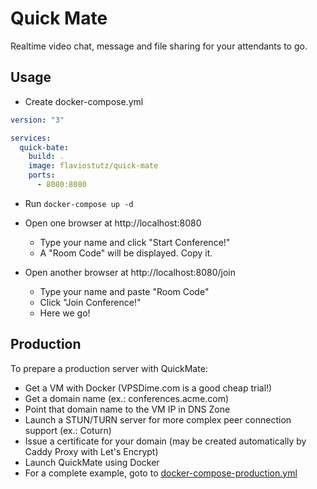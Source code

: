 # Quick Mate

Realtime video chat, message and file sharing for your attendants to go.

## Usage

* Create docker-compose.yml

```yml
version: "3"

services:
  quick-bate:
    build: .
    image: flaviostutz/quick-mate
    ports:
      - 8080:8080
```

* Run ```docker-compose up -d```

* Open one browser at http://localhost:8080
  * Type your name and click "Start Conference!"
  * A "Room Code" will be displayed. Copy it.

* Open another browser at http://localhost:8080/join
  * Type your name and paste "Room Code"
  * Click "Join Conference!"
  * Here we go!

## Production

To prepare a production server with QuickMate:

* Get a VM with Docker (VPSDime.com is a good cheap trial!)
* Get a domain name (ex.: conferences.acme.com)
* Point that domain name to the VM IP in DNS Zone
* Launch a STUN/TURN server for more complex peer connection support (ex.: Coturn)
* Issue a certificate for your domain (may be created automatically by Caddy Proxy with Let's Encrypt)
* Launch QuickMate using Docker
* For a complete example, goto to [docker-compose-production.yml](docker-compose-production.yml)

